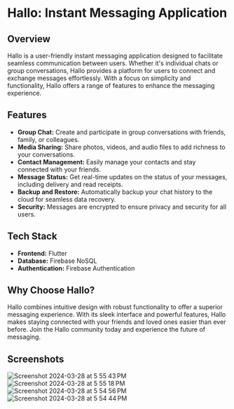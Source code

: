 # Hallo: Instant Messaging Application

## Overview

Hallo is a user-friendly instant messaging application designed to facilitate seamless communication between users. Whether it's individual chats or group conversations, Hallo provides a platform for users to connect and exchange messages effortlessly. With a focus on simplicity and functionality, Hallo offers a range of features to enhance the messaging experience.

## Features

- **Group Chat:** Create and participate in group conversations with friends, family, or colleagues.
- **Media Sharing:** Share photos, videos, and audio files to add richness to your conversations.
- **Contact Management:** Easily manage your contacts and stay connected with your friends.
- **Message Status:** Get real-time updates on the status of your messages, including delivery and read receipts.
- **Backup and Restore:** Automatically backup your chat history to the cloud for seamless data recovery.
- **Security:** Messages are encrypted to ensure privacy and security for all users.

## Tech Stack

- **Frontend:** Flutter
- **Database:** Firebase NoSQL
- **Authentication:** Firebase Authentication

## Why Choose Hallo?

Hallo combines intuitive design with robust functionality to offer a superior messaging experience. With its sleek interface and powerful features, Hallo makes staying connected with your friends and loved ones easier than ever before. Join the Hallo community today and experience the future of messaging.

## Screenshots
![Screenshot 2024-03-28 at 5 55 43 PM](https://github.com/nirmaljoji/Hallo/assets/40449660/71a18a4d-4cd4-407e-81d3-1481d15d32ae)
![Screenshot 2024-03-28 at 5 55 18 PM](https://github.com/nirmaljoji/Hallo/assets/40449660/bfa5baed-c75a-4694-bced-f710c0db55c0)
![Screenshot 2024-03-28 at 5 54 56 PM](https://github.com/nirmaljoji/Hallo/assets/40449660/869edfce-6b2b-4f91-99c8-67d7efe80f92)
![Screenshot 2024-03-28 at 5 54 44 PM](https://github.com/nirmaljoji/Hallo/assets/40449660/dcdb1529-1cbc-4348-a447-ddb93b9ba9ef)


